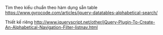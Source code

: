 Tìm theo kiểu chuẩn theo hàm dụng sẵn table
https://www.gyrocode.com/articles/jquery-datatables-alphabetical-search/

Thiết kế riêng
http://www.jqueryscript.net/other/jQuery-Plugin-To-Create-An-Alphabetical-Navigation-Filter-listnav.html
